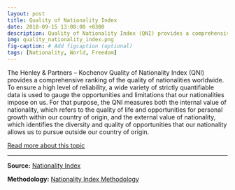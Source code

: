 ```yaml
---
layout: post
title: Quality of Nationality Index
date: 2018-09-15 13:00:00 +0300
description: Quality of Nationality Index (QNI) provides a comprehensive ranking of the quality of nationalities worldwide.
img: quality_nationality_index.png
fig-caption: # Add figcaption (optional)
tags: [Nationality, World, Freedom]
---
```

The Henley & Partners – Kochenov Quality of Nationality Index (QNI) provides a comprehensive ranking of the quality of nationalities worldwide. To ensure a high level of reliability, a wide variety of strictly quantifiable data is used to gauge the opportunities and limitations that our nationalities impose on us. For that purpose, the QNI measures both the internal value of nationality, which refers to the quality of life and opportunities for personal growth within our country of origin, and the external value of nationality, which identifies the diversity and quality of opportunities that our nationality allows us to pursue outside our country of origin.

[Read more about this topic](https://www.amazon.com/Quality-Nationality-Index-Dimitry-Kochenov-ebook/dp/B01GFGV3FI)

---

**Source:** [Nationality Index](https://www.nationalityindex.com)

**Methodology:** [Nationality Index Methodology](https://www.nationalityindex.com/methodology)
